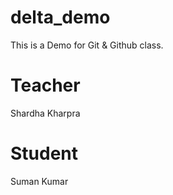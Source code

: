 # delta_demo
This is a Demo for Git &amp; Github class.

# Teacher
Shardha Kharpra

# Student
Suman Kumar
